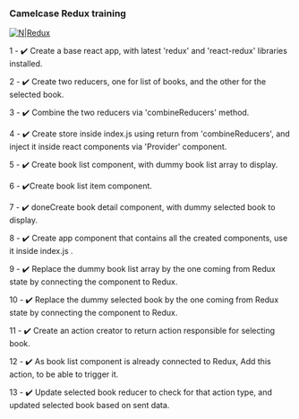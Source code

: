 ### Camelcase Redux training

[![N|Redux](public/library_tutorial_mockup.png)](ReTube)


1 - :heavy_check_mark: Create a base react app, with latest 'redux' and 'react-redux' libraries installed.

2 - :heavy_check_mark: Create two reducers, one for list of books, and the other for the selected book.

3 - :heavy_check_mark: Combine the two reducers via 'combineReducers' method.

4 - :heavy_check_mark: Create store inside index.js using return from 'combineReducers', and inject it inside react components via 'Provider' component.

5 - :heavy_check_mark: Create book list component, with dummy book list array to display.

6 - :heavy_check_mark:Create book list item component.

7 - :heavy_check_mark: doneCreate book detail component, with dummy selected book to display.

8 - :heavy_check_mark: Create app component that contains all the created components, use it inside index.js .

9 - :heavy_check_mark: Replace the dummy book list array by the one coming from Redux state by connecting the component to Redux.

10 - :heavy_check_mark: Replace the dummy selected book by the one coming from Redux state by connecting the component to Redux.

11 - :heavy_check_mark: Create an action creator to return action responsible for selecting book.

12 -  :heavy_check_mark: As book list component is already connected to Redux, Add this action, to be able to trigger it.

13 - :heavy_check_mark: Update selected book reducer to check for that action type, and updated selected book based on sent data.

